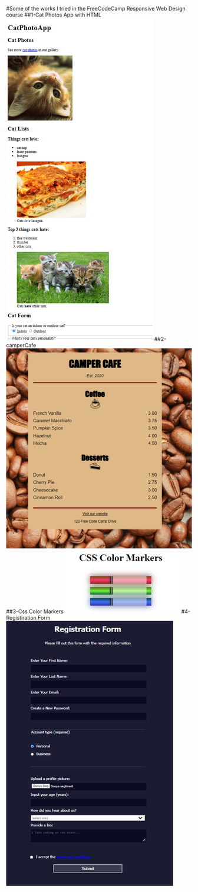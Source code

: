 #Some of the works I tried in the FreeCodeCamp Responsive Web Design course
##1-Cat Photos App with HTML
![Cat Photos App](/images/image-3.png)
##2-camperCafe
![camperCafe](/images/image.png)
##3-Css Color Markers
![Css Color Markers](/images/image-1.png)
#4-Registiration Form
![Registiration Form](/images/image-2.png)

